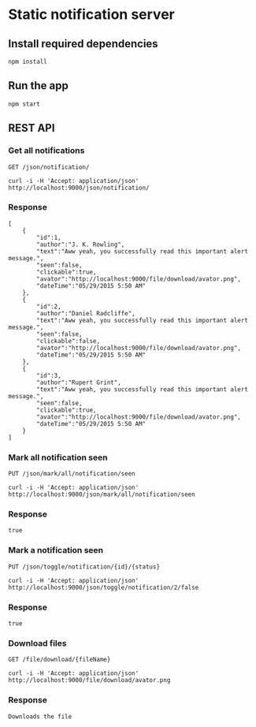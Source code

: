# Static notification server 
 
## Install required dependencies

    npm install

## Run the app

    npm start

## REST API
 
### Get all notifications

`GET /json/notification/`

    curl -i -H 'Accept: application/json' http://localhost:9000/json/notification/

### Response

    [
        {
            "id":1,
            "author":"J. K. Rowling",
            "text":"Aww yeah, you successfully read this important alert message.",
            "seen":false,
            "clickable":true,
            "avator":"http://localhost:9000/file/download/avator.png",
            "dateTime":"05/29/2015 5:50 AM"
        },
        {
            "id":2,
            "author":"Daniel Radcliffe",
            "text":"Aww yeah, you successfully read this important alert message.",
            "seen":false,
            "clickable":false,
            "avator":"http://localhost:9000/file/download/avator.png",
            "dateTime":"05/29/2015 5:50 AM"
        },
        {
            "id":3,
            "author":"Rupert Grint",
            "text":"Aww yeah, you successfully read this important alert message.",
            "seen":false,
            "clickable":true,
            "avator":"http://localhost:9000/file/download/avator.png",
            "dateTime":"05/29/2015 5:50 AM"
        }
    ] 

### Mark all notification seen

`PUT /json/mark/all/notification/seen`

    curl -i -H 'Accept: application/json' http://localhost:9000/json/mark/all/notification/seen

### Response

    true

### Mark a notification seen

`PUT /json/toggle/notification/{id}/{status}`

    curl -i -H 'Accept: application/json' http://localhost:9000/json/toggle/notification/2/false

### Response

    true

### Download files

`GET /file/download/{fileName}`

    curl -i -H 'Accept: application/json' http://localhost:9000/file/download/avator.png

### Response

    Downloads the file

 